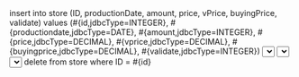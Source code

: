 <?xml version="1.0" encoding="UTF-8" ?>
<!DOCTYPE mapper PUBLIC "-//mybatis.org//DTD Mapper 3.0//EN" "http://mybatis.org/dtd/mybatis-3-mapper.dtd" >
<mapper namespace="com.wzw.mapper.StoreMapper" >
  <resultMap id="BaseResultMap" type="com.wzw.entity.Store" >
    <result column="ID" property="id" jdbcType="INTEGER" />
    <result column="productionDate" property="productiondate" jdbcType="DATE" />
    <result column="amount" property="amount" jdbcType="INTEGER" />
    <result column="price" property="price" jdbcType="DECIMAL" />
    <result column="vPrice" property="vprice" jdbcType="DECIMAL" />
    <result column="buyingPrice" property="buyingprice" jdbcType="DECIMAL" />
    <result column="validate" property="validate" jdbcType="INTEGER" />
  </resultMap>


  <resultMap id="selectAllStore" type="com.wzw.entity.Store" >
    <result column="ID" property="id" jdbcType="INTEGER" />
    <result column="productionDate" property="productiondate" jdbcType="DATE" />
    <result column="amount" property="amount" jdbcType="INTEGER" />
    <result column="price" property="price" jdbcType="DECIMAL" />
    <result column="vPrice" property="vprice" jdbcType="DECIMAL" />
    <result column="buyingPrice" property="buyingprice" jdbcType="DECIMAL" />
    <result column="validate" property="validate" jdbcType="INTEGER" />
    <collection property="medicine" ofType="com.wzw.entity.Medicine">
      <result column="ID" property="id" jdbcType="INTEGER" />
      <result column="medicineID" property="medicineid" jdbcType="INTEGER" />
      <result column="medicineName" property="medicinename" jdbcType="VARCHAR" />
      <result column="type" property="type" jdbcType="VARCHAR" />
      <result column="simplify" property="simplify" jdbcType="VARCHAR" />
      <result column="shape" property="shape" jdbcType="VARCHAR" />
      <result column="format" property="format" jdbcType="VARCHAR" />
    </collection>
  </resultMap>





  <insert id="insert" parameterType="com.wzw.entity.Store" >
    insert into store (ID, productionDate, amount,
      price, vPrice, buyingPrice,
      validate)
    values (#{id,jdbcType=INTEGER}, #{productiondate,jdbcType=DATE}, #{amount,jdbcType=INTEGER},
      #{price,jdbcType=DECIMAL}, #{vprice,jdbcType=DECIMAL}, #{buyingprice,jdbcType=DECIMAL},
      #{validate,jdbcType=INTEGER})
  </insert>

  <select id="getStoreById" parameterType="java.lang.Integer" resultMap="selectAllStore">

    select * from store, medicine where store.ID = medicine.ID and store.ID = #{id}
  </select>

  <select id="allStore" resultMap="selectAllStore">
    select * from store, medicine where store.ID = medicine.ID
  </select>

  <select id="listStoreByProductionDate" resultMap="selectAllStore">
    select * from  store ,medicine where store.ID = medicine.ID and productionDate between #{from} and #{end}
  </select>

  <delete id="deleteStore" parameterType="java.lang.Integer">
    delete from store where ID = #{id}
  </delete>

</mapper>